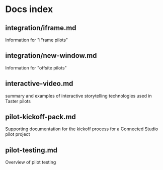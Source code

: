 # Docs index

## integration/iframe.md
Information for "iFrame pilots"

## integration/new-window.md
Information for "offsite pilots"

## interactive-video.md
summary and examples of interactive storytelling technologies used in Taster pilots

## pilot-kickoff-pack.md
Supporting documentation for the kickoff process for a Connected Studio pilot project

## pilot-testing.md
Overview of pilot testing
